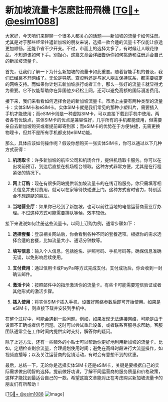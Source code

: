 # 新加坡流量卡怎麽註冊飛機 [[TG💪+ @esim1088](https://t.me/s/esim1088)]

大家好，今天咱们来聊聊一个很多人都关心的话题——新加坡的流量卡如何注册。尤其是对于那些经常往返新加坡的朋友来说，选择一款合适的流量卡不仅能让旅途更加顺畅，还能节省不少开支。不过，市面上的选择太多了，有时候让人眼花缭乱，不知道该如何下手。别担心，这篇文章会详细告诉你如何挑选和注册适合自己的新加坡流量卡。

首先，让我们了解一下为什么新加坡的流量卡如此重要。随着智能手机的普及，我们已经离不开网络了。无论是导航、查资料还是与家人朋友保持联系，都需要稳定的网络支持。而如果你计划去新加坡旅行或者工作，那么一张好的流量卡就显得尤为重要。它不仅能帮助你在异国他乡轻松上网，还可以避免高额的国际漫游费用。

接下来，我们来看看如何选择合适的新加坡流量卡。市场上主要有两种类型的流量卡：实体SIM卡和eSIM卡。实体SIM卡就是我们常见的那种小塑料片，需要插入手机才能使用；而eSIM卡则是一种虚拟SIM卡，可以直接下载到手机中使用。两者各有优缺点，实体SIM卡的优点是兼容性好，几乎所有的手机都能使用，但需要亲自去新加坡购买或者提前邮寄到家；而eSIM卡的优势在于方便快捷，无需更换物理卡，但并不是所有手机都支持eSIM功能。

那么，具体应该如何操作呢？假设你想购买一张实体SIM卡，你可以通过以下几种方式获得：

1. **机场取卡**：许多新加坡的航空公司和机场合作，提供机场取卡服务。你可以在出发前预订，到达后直接在机场柜台领取。这种方式非常方便，尤其是在行程紧张的情况下。

2. **网上订购**：现在有很多网站提供新加坡流量卡的在线订购服务。你只需填写相关信息并支付费用，就可以在家等待快递送上门。这种方式省时省力，特别适合不想跑腿的朋友。

3. **当地营业厅**：如果你已经到了新加坡，也可以前往当地的电信运营商营业厅办理。不过这种方式可能需要排队等候，效率较低。

接下来说说如何注册这些流量卡。以网上订购为例，通常步骤如下：

1. **选择套餐**：登录相关网站后，你会看到各种不同的套餐选项。根据你的需求选择合适的套餐，比如流量大小、通话分钟数等。

2. **填写信息**：输入个人信息，包括姓名、护照号码、手机号码等。确保信息准确无误，以免影响后续使用。

3. **支付费用**：通过信用卡或PayPal等方式完成支付。支付成功后，你会收到一封确认邮件。

4. **激活卡片**：按照邮件中的指示激活你的流量卡。有些卡可能需要短信验证或者其他形式的激活步骤。

5. **插入使用**：将实体SIM卡插入手机，设置好网络参数后即可开始使用。如果是eSIM卡，则直接下载并安装到手机中。

在整个过程中，可能会遇到一些问题。例如，如果发现无法连接网络，可能是由于设置不正确或者信号问题。这时可以尝试重启设备，或者联系客服寻求帮助。客服团队通常会在工作时间内提供实时支持，解答你的疑问。

除了上述方法，还有一些额外的小贴士可以帮助你更好地利用新加坡的流量卡。比如，定期检查剩余流量，合理规划使用时间；避免在高峰时段进行大流量操作，如视频直播等；以及关注运营商的促销活动，有时会有意想不到的优惠。

最后，总结一下。无论你是选择实体SIM卡还是eSIM卡，关键是要根据自己的实际需求做出明智的选择。提前做好功课，了解不同运营商的服务质量和价格政策，这样才能找到最适合自己的一款。希望这篇文章能对正在考虑购买新加坡流量卡的朋友们有所帮助！

[[TG💪+ @esim1088](https://t.me/s/esim1088) ![Image](https://i.postimg.cc/4NQfJmqS/Snipaste-2025-05-13-00-14-12.png)]